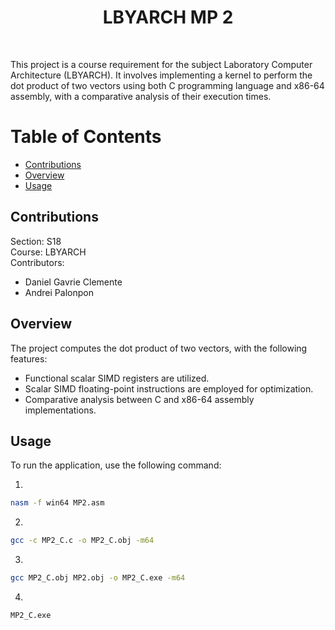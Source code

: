 <h1 align="center">LBYARCH MP 2</h1>
<br>
<p>
This project is a course requirement for the subject Laboratory Computer Architecture (LBYARCH). It involves implementing a kernel to perform the dot product of two vectors using both C programming language and x86-64 assembly, with a comparative analysis of their execution times.
</p>


# Table of Contents

- [Contributions](#contributions)
- [Overview](#overview)
- [Usage](#usage)


## Contributions
Section: S18 </br>
Course: LBYARCH </br>
Contributors:
- Daniel Gavrie Clemente
- Andrei Palonpon

## Overview
The project computes the dot product of two vectors, with the following features:
- Functional scalar SIMD registers are utilized.
- Scalar SIMD floating-point instructions are employed for optimization.
- Comparative analysis between C and x86-64 assembly implementations.

## Usage

To run the application, use the following command:

1.
```bash
nasm -f win64 MP2.asm
```
2.
```bash
gcc -c MP2_C.c -o MP2_C.obj -m64
```
3.
```bash
gcc MP2_C.obj MP2.obj -o MP2_C.exe -m64
```
4.
```bash
MP2_C.exe
```

